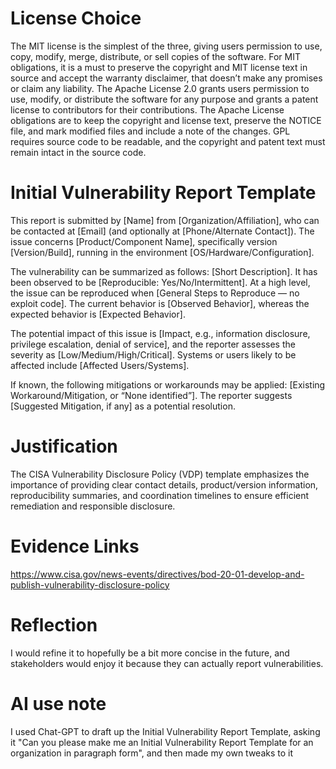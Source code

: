 # License Choice
The MIT license is the simplest of the three, giving users permission to use, copy, modify, merge, distribute, or sell copies of the software. For MIT obligations, it is a must to preserve the copyright and MIT license text in source and accept the warranty disclaimer, that doesn’t make any promises or claim any liability. The Apache License 2.0 grants users permission to use, modify, or distribute the software for any purpose and grants a patent license to contributors for their contributions. The Apache License obligations are to keep the copyright and license text, preserve the NOTICE file, and mark modified files and include a note of the changes. GPL requires source code to be readable, and the copyright and patent text must remain intact in the source code.
# Initial Vulnerability Report Template
This report is submitted by [Name] from [Organization/Affiliation], who can be contacted at [Email] (and optionally at [Phone/Alternate Contact]). The issue concerns [Product/Component Name], specifically version [Version/Build], running in the environment [OS/Hardware/Configuration].

The vulnerability can be summarized as follows: [Short Description]. It has been observed to be [Reproducible: Yes/No/Intermittent]. At a high level, the issue can be reproduced when [General Steps to Reproduce — no exploit code]. The current behavior is [Observed Behavior], whereas the expected behavior is [Expected Behavior].

The potential impact of this issue is [Impact, e.g., information disclosure, privilege escalation, denial of service], and the reporter assesses the severity as [Low/Medium/High/Critical]. Systems or users likely to be affected include [Affected Users/Systems].

If known, the following mitigations or workarounds may be applied: [Existing Workaround/Mitigation, or “None identified”]. The reporter suggests [Suggested Mitigation, if any] as a potential resolution.
# Justification
The CISA Vulnerability Disclosure Policy (VDP) template emphasizes the importance of providing clear contact details, product/version information, reproducibility summaries, and coordination timelines to ensure efficient remediation and responsible disclosure.
# Evidence Links
https://www.cisa.gov/news-events/directives/bod-20-01-develop-and-publish-vulnerability-disclosure-policy
# Reflection
I would refine it to hopefully be a bit more concise in the future, and stakeholders would enjoy it because they can actually report vulnerabilities.
# AI use note
I used Chat-GPT to draft up the Initial Vulnerability Report Template, asking it "Can you please make me an Initial Vulnerability Report Template for an organization in paragraph form", and then made my own tweaks to it
